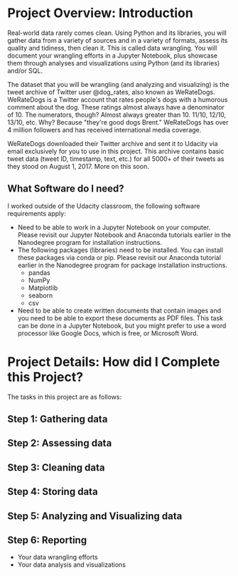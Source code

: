# Project Overview: Introduction
Real-world data rarely comes clean. Using Python and its libraries, you will gather data from a variety of sources and in a variety of formats, assess its quality and tidiness, then clean it. This is called data wrangling. You will document your wrangling efforts in a Jupyter Notebook, plus showcase them through analyses and visualizations using Python (and its libraries) and/or SQL.

The dataset that you will be wrangling (and analyzing and visualizing) is the tweet archive of Twitter user @dog_rates, also known as WeRateDogs. WeRateDogs is a Twitter account that rates people's dogs with a humorous comment about the dog. These ratings almost always have a denominator of 10. The numerators, though? Almost always greater than 10. 11/10, 12/10, 13/10, etc. Why? Because "they're good dogs Brent." WeRateDogs has over 4 million followers and has received international media coverage.

WeRateDogs downloaded their Twitter archive and sent it to Udacity via email exclusively for you to use in this project. This archive contains basic tweet data (tweet ID, timestamp, text, etc.) for all 5000+ of their tweets as they stood on August 1, 2017. More on this soon.

## What Software do I need?
I worked outside of the Udacity classroom, the following software requirements apply:
<ul>
<li>Need to be able to work in a Jupyter Notebook on your computer. Please revisit our Jupyter Notebook and Anaconda tutorials earlier in the Nanodegree program for installation instructions.</li>
<li>
The following packages (libraries) need to be installed. You can install these packages via conda or pip. Please revisit our Anaconda tutorial earlier in the Nanodegree program for package installation instructions.

* pandas
* NumPy
* Matplotlib
* seaborn
* csv
</li>
<li>Need to be able to create written documents that contain images and you need to be able to export these documents as PDF files. This task can be done in a Jupyter Notebook, but you might prefer to use a word processor like Google Docs, which is free, or Microsoft Word.</li>
</ul>

# Project Details: How did I Complete this Project?
The tasks in this project are as follows:
## Step 1: Gathering data
## Step 2: Assessing data
## Step 3: Cleaning data

## Step 4: Storing data

## Step 5: Analyzing and Visualizing data

## Step 6: Reporting
<ul>
<li>Your data wrangling efforts</li>
<li>Your data analysis and visualizations</li>
</ul>
